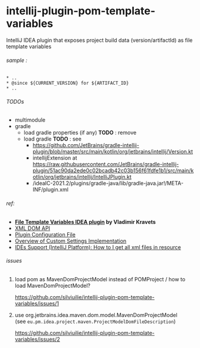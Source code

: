 
# intellij-plugin-pom-template-variables


IntelliJ IDEA plugin that exposes project build data (version/artifactId) as file template variables





###### sample :
 
    * ..
    * @since ${CURRENT_VERSION} for ${ARTIFACT_ID}
    * ..


###### TODOs 
- multimodule 
- gradle 
    - load gradle properties (if any) **TODO** : remove
    - load gradle **TODO** : see 
      - https://github.com/JetBrains/gradle-intellij-plugin/blob/master/src/main/kotlin/org/jetbrains/intellij/Version.kt
      - intellijExtension at https://raw.githubusercontent.com/JetBrains/gradle-intellij-plugin/51ac90da2ede0c02bcadb42c03b156f61fdfe1b1/src/main/kotlin/org/jetbrains/intellij/IntelliJPlugin.kt
      - /ideaIC-2021.2/plugins/gradle-java/lib/gradle-java.jar!/META-INF/plugin.xml 



###### ref: 
- **[File Template Variables IDEA plugin](https://github.com/vkravets/FileTemplatesVariable) by Vladimir Kravets**
- [XML DOM API](https://plugins.jetbrains.com/docs/intellij/xml-dom-api.html?from=jetbrains.org)
- [Plugin Configuration File](https://plugins.jetbrains.com/docs/intellij/plugin-configuration-file.html)
- [Overview of Custom Settings Implementation](https://plugins.jetbrains.com/docs/intellij/settings-tutorial.html#the-appsettingsstate-class)
- [ IDEs Support (IntelliJ Platform): How to I get all xml files in resource ](https://intellij-support.jetbrains.com/hc/en-us/community/posts/360010497879-How-to-I-get-all-xml-files-in-resource)

###### issues 
 
1. load pom as MavenDomProjectModel instead of POMProject / how to load MavenDomProjectModel? 
   
   https://github.com/silviuilie/intellij-plugin-pom-template-variables/issues/1

2. use org.jetbrains.idea.maven.dom.model.MavenDomProjectModel  
   (see `eu.pm.idea.project.maven.ProjectModelDomFileDescription`) 
   
   https://github.com/silviuilie/intellij-plugin-pom-template-variables/issues/2

 

 

 
